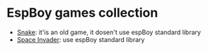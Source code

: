 <h1> EspBoy games collection</h1>

- <a  href="https://github.com/LucaCarrero/espBoy_Lib/tree/master/lib/Menu">Snake</a>: it'is an old game, it dosen't use espBoy standard library
- <a  href="https://github.com/LucaCarrero/EspBoyGames/tree/master/Snake/prova">Space Invader</a>: use espBoy standard library
